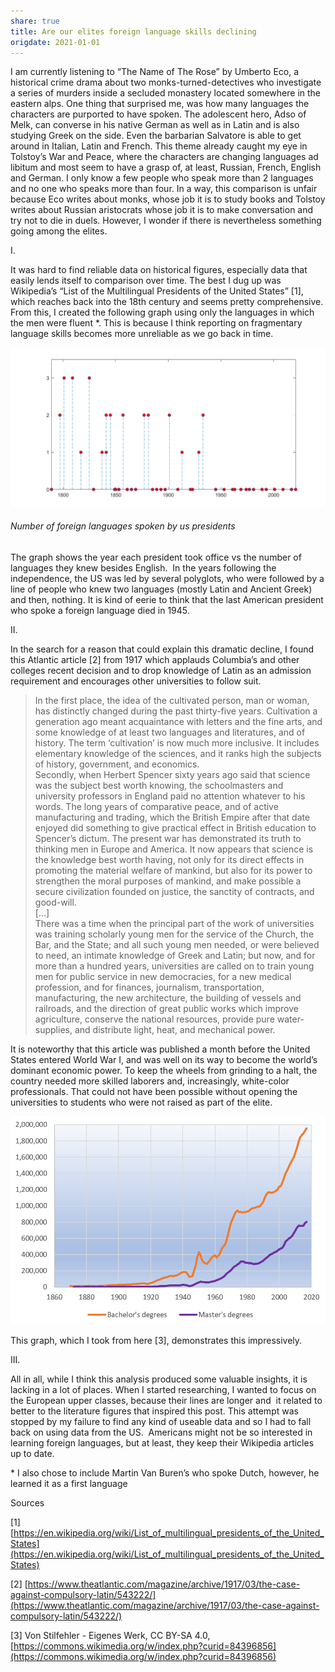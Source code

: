 ```yaml
---
share: true
title: Are our elites foreign language skills declining
origdate: 2021-01-01
---
```

I am currently listening to “The Name of The Rose” by Umberto Eco, a historical crime drama about two monks-turned-detectives who investigate a series of murders inside a secluded monastery located somewhere in the eastern alps. One thing that surprised me, was how many languages the characters are purported to have spoken. The adolescent hero, Adso of Melk, can converse in his native German as well as in Latin and is also studying Greek on the side. Even the barbarian Salvatore is able to get around in Italian, Latin and French. This theme already caught my eye in Tolstoy’s War and Peace, where the characters are changing languages ad libitum and most seem to have a grasp of, at least, Russian, French, English and German. I only know a few people who speak more than 2 languages and no one who speaks more than four. In a way, this comparison is unfair because Eco writes about monks, whose job it is to study books and Tolstoy writes about Russian aristocrats whose job it is to make conversation and try not to die in duels. However, I wonder if there is nevertheless something going among the elites.

I.

It was hard to find reliable data on historical figures, especially data that easily lends itself to comparison over time. The best I dug up was Wikipedia’s “List of the Multilingual Presidents of the United States” [1], which reaches back into the 18th century and seems pretty comprehensive. From this, I created the following graph using only the languages in which the men were fluent \*. This is because I think reporting on fragmentary language skills becomes more unreliable as we go back in time.

![us-presidents.png](../images/obsidian/us-presidents.png)
###### Number of foreign languages spoken by us presidents

The graph shows the year each president took office vs the number of languages they knew besides English.  In the years following the independence, the US was led by several polyglots, who were followed by a line of people who knew two languages (mostly Latin and Ancient Greek) and then, nothing. It is kind of eerie to think that the last American president who spoke a foreign language died in 1945.

II.

In the search for a reason that could explain this dramatic decline, I found this Atlantic article [2] from 1917 which applauds Columbia’s and other colleges recent decision and to drop knowledge of Latin as an admission requirement and encourages other universities to follow suit.

> In the first place, the idea of the cultivated person, man or woman, has distinctly changed during the past thirty-five years. Cultivation a generation ago meant acquaintance with letters and the fine arts, and some knowledge of at least two languages and literatures, and of history. The term ‘cultivation’ is now much more inclusive. It includes elementary knowledge of the sciences, and it ranks high the subjects of history, government, and economics.  
> Secondly, when Herbert Spencer sixty years ago said that science was the subject best worth knowing, the schoolmasters and university professors in England paid no attention whatever to his words. The long years of comparative peace, and of active manufacturing and trading, which the British Empire after that date enjoyed did something to give practical effect in British education to Spencer’s dictum. The present war has demonstrated its truth to thinking men in Europe and America. It now appears that science is the knowledge best worth having, not only for its direct effects in promoting the material welfare of mankind, but also for its power to strengthen the moral purposes of mankind, and make possible a secure civilization founded on justice, the sanctity of contracts, and good-will.  
> […]  
> There was a time when the principal part of the work of universities was training scholarly young men for the service of the Church, the Bar, and the State; and all such young men needed, or were believed to need, an intimate knowledge of Greek and Latin; but now, and for more than a hundred years, universities are called on to train young men for public service in new democracies, for a new medical profession, and for finances, journalism, transportation, manufacturing, the new architecture, the building of vessels and railroads, and the direction of great public works which improve agriculture, conserve the national resources, provide pure water-supplies, and distribute light, heat, and mechanical power.

It is noteworthy that this article was published a month before the United States entered World War I, and was well on its way to become the world’s dominant economic power. To keep the wheels from grinding to a halt, the country needed more skilled laborers and, increasingly, white-color professionals. That could not have been possible without opening the universities to students who were not raised as part of the elite.

![languagegraph.png](../images/obsidian/languagegraph.png)

This graph, which I took from here [3], demonstrates this impressively.

III.

All in all, while I think this analysis produced some valuable insights, it is lacking in a lot of places. When I started researching, I wanted to focus on the European upper classes, because their lines are longer and  it related to better to the literature figures that inspired this post. This attempt was stopped by my failure to find any kind of useable data and so I had to fall back on using data from the US.  Americans might not be so interested in learning foreign languages, but at least, they keep their Wikipedia articles up to date.

\* I also chose to include Martin Van Buren’s who spoke Dutch, however, he learned it as a first language

Sources

\[1] [https://en.wikipedia.org/wiki/List_of_multilingual_presidents_of_the_United_States](https://en.wikipedia.org/wiki/List_of_multilingual_presidents_of_the_United_States)

\[2] [https://www.theatlantic.com/magazine/archive/1917/03/the-case-against-compulsory-latin/543222/](https://www.theatlantic.com/magazine/archive/1917/03/the-case-against-compulsory-latin/543222/)

\[3] Von Stilfehler - Eigenes Werk, CC BY-SA 4.0, [https://commons.wikimedia.org/w/index.php?curid=84396856](https://commons.wikimedia.org/w/index.php?curid=84396856)